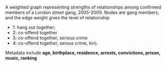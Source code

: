 A weighted graph representing strengths of relationships among confirmed members of a London street gang, 2005-2009. 
Nodes are gang members, and the edge weight gives the level of relationship 
* 1: hang out together; 
* 2: co-offend together
* 3: co-offend together, serious crime
* 4: co-offend together, serous crime, kin). 

Metadata include **age, birthplace, residence, arrests, convictions, prison, music, ranking**
